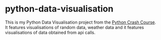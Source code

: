 # python-data-visualisation
This is my Python Data Visualisation project from the [Python Crash Course](https://www.amazon.com/Python-Crash-Course-Eric-Matthes/dp/1718502702). It features visualisations of random data, weather data and it features visualisations of data obtained from api calls. 
